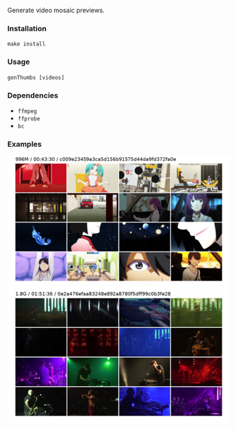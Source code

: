 Generate video mosaic previews.

### Installation

```
make install
```

### Usage

```
genThumbs [videos]
```

### Dependencies
 - `ffmpeg`
 - `ffprobe`
 - `bc`
 
 ### Examples
 
 ![owarimonogatari](/assets/owarimonogatari.png)
 ![bonobo](/assets/bonobo.png)
